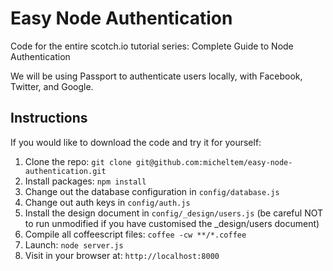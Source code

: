 # Easy Node Authentication

Code for the entire scotch.io tutorial series: Complete Guide to Node Authentication

We will be using Passport to authenticate users locally, with Facebook, Twitter, and Google.

## Instructions

If you would like to download the code and try it for yourself:

1. Clone the repo: `git clone git@github.com:micheltem/easy-node-authentication.git`
2. Install packages: `npm install`
3. Change out the database configuration in `config/database.js`
4. Change out auth keys in `config/auth.js`
5. Install the design document in `config/_design/users.js` (be careful NOT to run unmodified if you have customised the _design/users document)
6. Compile all coffeescript files: `coffee -cw **/*.coffee`
6. Launch: `node server.js`
6. Visit in your browser at: `http://localhost:8000`



